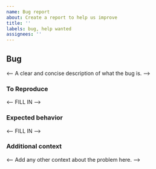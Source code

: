 ```yaml
---
name: Bug report
about: Create a report to help us improve
title: ''
labels: bug, help wanted
assignees: ''
---
```


## Bug

<-- A clear and concise description of what the bug is. -->

### To Reproduce

<-- FILL IN -->

### Expected behavior

<-- FILL IN -->

### Additional context

<-- Add any other context about the problem here. -->
